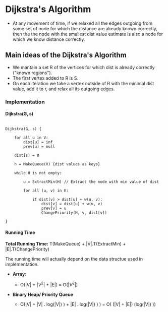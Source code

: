 # Dijkstra's Algorithm

- At any movement of time, if we relaxed all the edges outgoing from some set of node for which the distance are already known correctly, then the the node with the smallest dist value estimate is also a node for which we know distance correctly.

## Main ideas of the Dijkstra's Algorithm

* We mantain a set R of the vertices for which dist is already correctly ("known regions").
* The first vertex added to R is S.
* On each iteration we take a vertex outside of R with the minimal dist value, add it to r, and relax all its outgoing edges.

### Implementation

#### Dijkstra(G, s)

```

Dijkstra(G, s) {

	for all u in V:
		dist[u] = inf
		prev[u] = null

	dist[s] = 0

	h = MakeQueue(V) {dist values as keys}

	while H is not empty:

		u = ExtractMin(H) // Extract the node with min value of dist

		for all (u, v) in E:

			if dist[v] > dist[u] + w(u, v):
				dist[v] = dist[u] + w(u, v)
				prev[v] = u
				ChangePriority(H, v, dist[v])

}

```

#### Running Time

**Total Running Time:**  T(MakeQueue) + |V|.T(ExtractMin) + |E|.T(ChangePriority)

The running time will actually depend on the data structue used in implementation.

* **Array:**

	+ O(|V| + |$V^2$| + |E|) = O(|$V^2$|)

* **Binary Heap/ Priority Queue**

 	+  O(|V| + |V| . log(|V|) ) + |E| . log(|V|) ) ) = O( (|V| + |E|) (log(|V|) ))